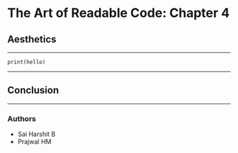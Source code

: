 # The Art of Readable Code: Chapter 4
## Aesthetics
---
```
print(hello)
```
---
## Conclusion

---
### Authors
- Sai Harshit B
- Prajwal HM
